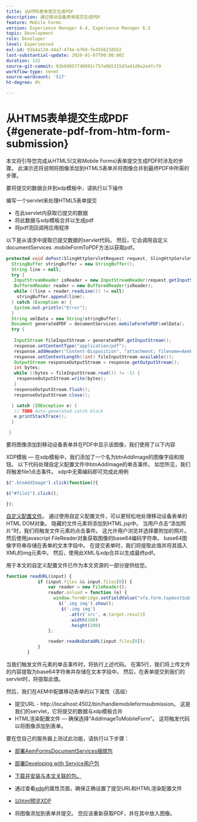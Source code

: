 ```yaml
---
title: 从HTM5表单提交生成PDF
description: 通过移动设备表单提交生成PDF
feature: Mobile Forms
version: Experience Manager 6.4, Experience Manager 6.5
topic: Development
role: Developer
level: Experienced
exl-id: 91b4a134-44a7-474e-b769-fe45562105b2
last-substantial-update: 2020-01-07T00:00:00Z
duration: 132
source-git-commit: 03b68057748892c757e0b5315d3a41d0a2e4fc79
workflow-type: tm+mt
source-wordcount: '517'
ht-degree: 0%

---
```


# 从HTM5表单提交生成PDF {#generate-pdf-from-htm-form-submission}

本文将引导您完成从HTML5(又称Mobile Forms)表单提交生成PDF时涉及的步骤。 此演示还将说明将图像添加到HTML5表单并将图像合并到最终PDF中所需的步骤。


要将提交的数据合并到xdp模板中，请执行以下操作

编写一个servlet来处理HTML5表单提交

* 在此servlet内获取已提交的数据
* 将此数据与xdp模板合并以生成pdf
* 将pdf流回调用应用程序

以下是从请求中提取已提交数据的servlet代码。 然后，它会调用自定义documentServices .mobileFormToPDF方法以获取pdf。

```java
protected void doPost(SlingHttpServletRequest request, SlingHttpServletResponse response) {
  StringBuffer stringBuffer = new StringBuffer();
  String line = null;
  try {
   InputStreamReader isReader = new InputStreamReader(request.getInputStream(), "UTF-8");
   BufferedReader reader = new BufferedReader(isReader);
   while ((line = reader.readLine()) != null)
    stringBuffer.append(line);
  } catch (Exception e) {
   System.out.println("Error");
  }
  String xmlData = new String(stringBuffer);
  Document generatedPDF = documentServices.mobileFormToPDF(xmlData);
  try {
   
   InputStream fileInputStream = generatedPDF.getInputStream();
   response.setContentType("application/pdf");
   response.addHeader("Content-Disposition", "attachment; filename=AemFormsRocks.pdf");
   response.setContentLength((int) fileInputStream.available());
   OutputStream responseOutputStream = response.getOutputStream();
   int bytes;
   while ((bytes = fileInputStream.read()) != -1) {
    responseOutputStream.write(bytes);
   }
   responseOutputStream.flush();
   responseOutputStream.close();

  } catch (IOException e) {
   // TODO Auto-generated catch block
   e.printStackTrace();
  }

 }
```

要将图像添加到移动设备表单并在PDF中显示该图像，我们使用了以下内容

XDP模板 — 在xdp模板中，我们添加了一个名为btnAddImage的图像字段和按钮。 以下代码处理自定义配置文件中btnAddImage的单击事件。 如您所见，我们将触发file1点击事件。 xdp中无需编码即可完成此用例

```javascript
$(".btnAddImage").click(function(){

$("#file1").click();

});
```

[自定义配置文件](https://helpx.adobe.com/livecycle/help/mobile-forms/creating-profile.html#CreatingCustomProfiles)。 通过使用自定义配置文件，可以更轻松地处理移动设备表单的HTML DOM对象。 隐藏的文件元素将添加到HTML.jsp中。 当用户点击“添加照片”时，我们将触发文件元素的点击事件。 这允许用户浏览并选择要附加的照片。 然后使用javascript FileReader对象获取图像的base64编码字符串。 base64图像字符串存储在表单的文本字段中。 在提交表单时，我们将提取此值并将其插入XML的img元素中。 然后，使用此XML与xdp合并以生成最终pdf。

用于本文的自定义配置文件已作为本文资源的一部分提供给您。

```javascript
function readURL(input) {
            if (input.files && input.files[0]) {
                var reader = new FileReader();
                reader.onload = function (e) {
                  window.formBridge.setFieldValue("xfa.form.topmostSubform.Page1.base64image",reader.result);
                    $('.img img').show();
                     $('.img img')
                        .attr('src', e.target.result)
                        .width(180)
                        .height(200)
                };

                reader.readAsDataURL(input.files[0]);
            }
        }
```

当我们触发文件元素的单击事件时，将执行上述代码。 在第5行，我们将上传文件的内容提取为base64字符串并存储在文本字段中。 然后，在表单提交到我们的servlet时，将提取此值。

然后，我们在AEM中配置移动表单的以下属性（高级）

* 提交URL - http://localhost:4502/bin/handlemobileformsubmission。 这是我们的servlet，它将提交的数据与xdp模板合并
* HTML渲染配置文件 — 确保选择“AddImageToMobileForm”。 这将触发代码以将图像添加到表单。

要在您自己的服务器上测试此功能，请执行以下步骤：

* [部署AemFormsDocumentServices捆绑包](/help/forms/assets/common-osgi-bundles/AEMFormsDocumentServices.core-1.0-SNAPSHOT.jar)

* [部署Developing with Service用户包](/help/forms/assets/common-osgi-bundles/DevelopingWithServiceUser.jar)

* [下载并安装与本文关联的包。](assets/pdf-from-mobile-form-submission.zip)

* 通过查看[xdp](http://localhost:4502/libs/fd/fm/gui/content/forms/formmetadataeditor.html/content/dam/formsanddocuments/schengen.xdp)的属性页面，确保正确设置了提交URL和HTML渲染配置文件

* [以html预览XDP](http://localhost:4502/content/dam/formsanddocuments/schengen.xdp/jcr:content)

* 将图像添加到表单并提交。 您应该重新获取PDF，并在其中放入图像。
